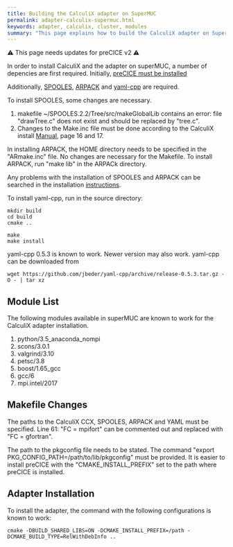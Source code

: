 ```yaml
---
title: Building the CalculiX adapter on SuperMUC
permalink: adapter-calculix-supermuc.html
keywords: adapter, calculix, cluster, modules
summary: "This page explains how to build the CalculiX adapter on SuperMUC. Even though SuperMUC was shut down in 2019, this page may still be useful for other clusters."
---
```


:warning: This page needs updates for preCICE v2 :warning:

In order to install CalculiX and the adapter on superMUC, a number of depencies are first required. Initially, [preCICE must be installed](installation-overview.html)

Additionally, [SPOOLES](http://www.netlib.org/linalg/spooles/spooles.2.2.html), [ARPACK](https://www.caam.rice.edu/software/ARPACK/) and [yaml-cpp](https://github.com/jbeder/yaml-cpp) are required. 

To install SPOOLES, some changes are necessary.
1. makefile ~/SPOOLES.2.2/Tree/src/makeGlobalLib contains an error: file "drawTree.c" does not exist and should be replaced by "tree.c".
2. Changes to the Make.inc file must be done according to the CalculiX install [Manual](http://www.dhondt.de/INST_CCX_2_8_MAC_02_10_2015.pdf), page 16 and 17.

In installing ARPACK, the HOME directory needs to be specified in the "ARmake.inc" file. No changes are necessary for the Makefile. To install ARPACK, run "make lib" in the ARPACk directory.

Any problems with the installation of SPOOLES and ARPACK can be searched in the installation [instructions](http://www.dhondt.de/INST_CCX_2_8_MAC_02_10_2015.pdf).

To install yaml-cpp, run in the source directory:

```
mkdir build
cd build
cmake ..

make
make install
```
yaml-cpp 0.5.3 is known to work. Newer version may also work. yaml-cpp can be downloaded from 
```
wget https://github.com/jbeder/yaml-cpp/archive/release-0.5.3.tar.gz -O - | tar xz 
```

## Module List
The following modules available in superMUC are known to work for the CalculiX adapter installation. 
1. python/3.5_anaconda_nompi
2. scons/3.0.1  
3. valgrind/3.10
4. petsc/3.8
5. boost/1.65_gcc
6. gcc/6
7. mpi.intel/2017

## Makefile Changes
The paths to the CalculiX CCX, SPOOLES, ARPACK and YAML must be specified.
Line 61: "FC = mpifort" can be commented out and replaced with "FC = gfortran". 

The path to the pkgconfig file needs to be stated. The command "export PKG_CONFIG_PATH=/path/to/lib/pkgconfig" must be provided. It is easier to install preCICE with the "CMAKE_INSTALL_PREFIX" set to the path where preCICE is installed.

## Adapter Installation

To install the adapter, the command with the following configurations is known to work: 
```
cmake -DBUILD_SHARED_LIBS=ON -DCMAKE_INSTALL_PREFIX=/path -DCMAKE_BUILD_TYPE=RelWithDebInfo ..
```

